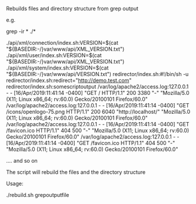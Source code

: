 Rebuilds files and directory structure from grep output 

e.g. 

grep -ir * ./*


./api/xml/connection/index.sh:VERSION=$(cat "${BASEDIR:-/}var/www/api/XML_VERSION.txt")
./api/xml/user/index.sh:VERSION=$(cat "${BASEDIR:-/}var/www/api/XML_VERSION.txt")
./api/xml/system/index.sh:VERSION=$(cat "${BASEDIR:-/}var/www/api/VERSION.txt")
redirector/index.sh:#!/bin/sh -u
redirector/index.sh:redirect="http://demo.test.com"
redirector/index.sh:somescriptoutput
/var/log/apache2/access.log:127.0.0.1 - - [16/Apr/2019:11:41:14 -0400] "GET / HTTP/1.1" 200 3380 "-" "Mozilla/5.0 (X11; Linux x86_64; rv:60.0) Gecko/20100101 Firefox/60.0"
/var/log/apache2/access.log:127.0.0.1 - - [16/Apr/2019:11:41:14 -0400] "GET /icons/openlogo-75.png HTTP/1.1" 200 6040 "http://localhost/" "Mozilla/5.0 (X11; Linux x86_64; rv:60.0) Gecko/20100101 Firefox/60.0"
/var/log/apache2/access.log:127.0.0.1 - - [16/Apr/2019:11:41:14 -0400] "GET /favicon.ico HTTP/1.1" 404 500 "-" "Mozilla/5.0 (X11; Linux x86_64; rv:60.0) Gecko/20100101 Firefox/60.0"
/var/log/apache2/access.log:127.0.0.1 - - [16/Apr/2019:11:41:14 -0400] "GET /favicon.ico HTTP/1.1" 404 500 "-" "Mozilla/5.0 (X11; Linux x86_64; rv:60.0) Gecko/20100101 Firefox/60.0"


....
and so on

The script will rebuild the files and the directory structure

Usage:

./rebuild.sh grepoutputfile

